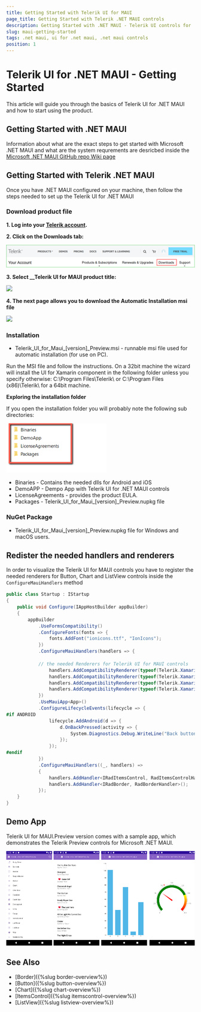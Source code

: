 ```yaml
---
title: Getting Started with Telerik UI for MAUI
page_title: Getting Started with Telerik .NET MAUI controls
description: Getting Started with .NET MAUI - Telerik UI controls for .NET MAUI
slug: maui-getting-started
tags: .net maui, ui for .net maui, .net maui controls
position: 1
---
```


#  Telerik UI for .NET MAUI - Getting Started

This article will guide you through the basics of Telerik UI for .NET MAUI and how to start using the product.

## Getting Started with .NET MAUI

Information about what are the exact steps to get started with Microsoft .NET MAUI and what are the system requrements are desricbed inside the [Microsoft .NET MAUI GitHub repo Wiki page](https://github.com/dotnet/maui/wiki/Getting-Started)

## Getting Started with Telerik .NET MAUI

Once you have .NET MAUI configured on your machine, then follow the steps needed to set up the Telerik UI for .NET MAUI

### Download product file

**1. Log into your [Telerik account](https://www.telerik.com/account/).**

**2. Click on the __Downloads__ tab:**

![](images/download_product_files_1.png)

**3. Select __Telerik UI for MAUI product title:**

![](images/download_product_files_2.png)

**4. The next page allows you to download the Automatic Installation msi file**

![](images/download_product_files_3.png)

### Installation

* Telerik_UI_for_Maui_[version]_Preview.msi - runnable msi file used for automatic installation (for use on PC).

Run the MSI file and follow the instructions. On a 32bit machine the wizard will install the UI for Xamarin component in the following folder unless you specify otherwise: C:\Program Files\Telerik\ or C:\Program Files (x86)\Telerik\ for a 64bit machine.

**Exploring the installation folder**

If you open the installation folder you will probably note the following sub directories:

![Telerik UI for MAUI Installation Folder](images/telerik-ui-for-maui-installation-folder.png)

* Binaries - Contains the needed dlls for Android and iOS 
* DemoAPP - Dempo App with Telerik UI for .NET MAUI controls
* LicenseAgreements - provides the product EULA.
* Packages - Telerik_UI_for_Maui_[version]_Preview.nupkg file

### NuGet Package

* Telerik_UI_for_Maui_[version]_Preview.nupkg file for Windows and macOS users.

## Redister the needed handlers and renderers

In order to visualize the Telerik UI for MAUI controls you have to register the needed renderers for Button, Chart and ListView controls inside the `ConfigureMauiHandlers` method

```C#
public class Startup : IStartup
{
	public void Configure(IAppHostBuilder appBuilder)
	{
		appBuilder
			.UseFormsCompatibility()
			.ConfigureFonts(fonts => {
				fonts.AddFont("ionicons.ttf", "IonIcons");
			})
			.ConfigureMauiHandlers(handlers => {
			
			// the needed Renderers for Telerik UI for MAUI controls
				handlers.AddCompatibilityRenderer(typeof(Telerik.XamarinForms.Input.RadButton), typeof(InputRenderer.ButtonRenderer));
				handlers.AddCompatibilityRenderer(typeof(Telerik.XamarinForms.Chart.RadCartesianChart), typeof(ChartRenderer.CartesianChartRenderer));
				handlers.AddCompatibilityRenderer(typeof(Telerik.XamarinForms.Chart.RadPieChart), typeof(ChartRenderer.PieChartRenderer));
				handlers.AddCompatibilityRenderer(typeof(Telerik.XamarinForms.DataControls.RadListView), typeof(DataControlsRenderer.ListViewRenderer));
			})
			.UseMauiApp<App>()
			.ConfigureLifecycleEvents(lifecycle => {
#if ANDROID
				lifecycle.AddAndroid(d => {
					d.OnBackPressed(activity => {
						System.Diagnostics.Debug.WriteLine("Back button pressed!");
					});
				});
#endif
			})
			.ConfigureMauiHandlers((_, handlers) =>
			{
				handlers.AddHandler<IRadItemsControl, RadItemsControlHandler>();
				handlers.AddHandler<IRadBorder, RadBorderHandler>();
			});
	}
}
```

## Demo App

Telerik UI for MAUI.Preview version comes with a sample app, which demonstrates the Telerik Preview controls for Microsoft .NET MAUI. 

![Telerik UI for .NET MAUI Demo Application Folder](images/demo.png)

## See Also

* [Border]({%slug border-overview%})
* [Button]({%slug button-overview%})
* [Chart]({%slug chart-overview%})
* [ItemsControl]({%slug itemscontrol-overview%})
* [ListView]({%slug listview-overview%})

